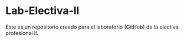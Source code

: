 # Lab-Electiva-ll
Este es un repositorio creado para el laboratorio (GitHub) de la electiva profesional ll.
